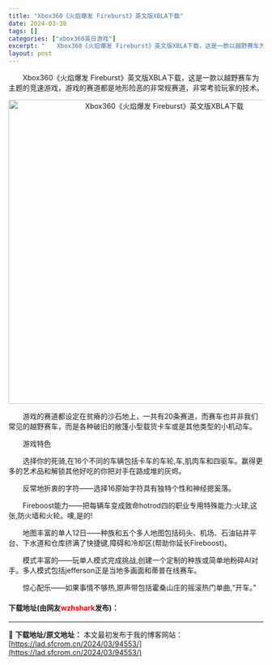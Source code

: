 ```yaml
---
title: "Xbox360《火焰爆发 Fireburst》英文版XBLA下载"
date: 2024-03-30
tags: []
categories: ["xbox360英日游戏"]
excerpt: "　　Xbox360《火焰爆发 Fireburst》英文版XBLA下载，这是一款以越野赛车为主题的竞速游戏，游戏的赛道都是地形险恶的非常规赛道，非常考验玩家的技术。 　　游戏的赛道都设定在贫瘠的沙石地上，一共有20条赛道，而赛车也并非我们常见的越野赛车，而是各种破旧的敞篷小型载货卡车或是其他类型的小机&hellip;"
layout: post
---
```


 <p>　　Xbox360《火焰爆发 Fireburst》英文版XBLA下载，这是一款以越野赛车为主题的竞速游戏，游戏的赛道都是地形险恶的非常规赛道，非常考验玩家的技术。</p> <p align="center"><img align="" border="0" src="https://lad.sfcrom.cn/wp-content/uploads/2024/03/20240330_6607df7b11a08.jpg" width="600" alt="Xbox360《火焰爆发 Fireburst》英文版XBLA下载" /></p> <p>　　游戏的赛道都设定在贫瘠的沙石地上，一共有20条赛道，而赛车也并非我们常见的越野赛车，而是各种破旧的敞篷小型载货卡车或是其他类型的小机动车。</p> <p>　　游戏特色</p> <p>　　选择你的死骑,在16个不同的车辆包括卡车的车轮,车,肌肉车和四驱车。赢得更多的艺术品和解锁其他好吃的你把对手在路成堆的灰烬。</p> <p>　　反常地折衷的字符&mdash;&mdash;选择16原始字符具有独特个性和神经摁奚落。</p> <p>　　Fireboost能力&mdash;&mdash;把每辆车变成致命hotrod四的职业专用特殊能力:火球,这张,防火墙和火轮。噢,是的!</p> <p>　　地图丰富的单人12日&mdash;&mdash;种族和五个多人地图包括码头、机场、石油钻井平台、下水道和仓库挤满了快捷键,障碍和冷却区(帮助你延长Fireboost)。</p> <p>　　模式丰富的&mdash;&mdash;玩单人模式完成挑战,创建一个定制的种族或简单地粉碎AI对手。多人模式包括jefferson正是当地多画面和蒂普在线赛车。</p> <p>　　惊心配乐&mdash;&mdash;如果事情不够热,原声带包括霍桑山庄的摇滚热门单曲,&ldquo;开车。&rdquo;</p> <p><h4>下载地址(由网友<font color="red">wzhshark</font>发布)：</h4></p> 

---
📖 **下载地址/原文地址：** 本文最初发布于我的博客网站：[https://lad.sfcrom.cn/2024/03/94553/](https://lad.sfcrom.cn/2024/03/94553/)
